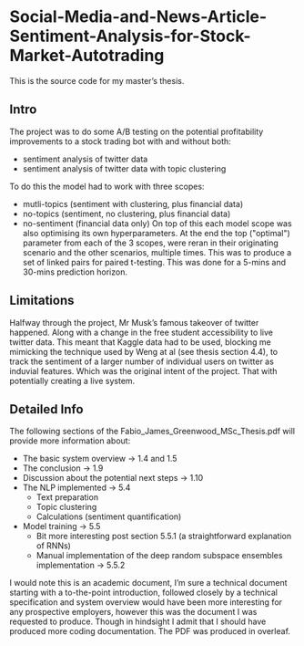 # Social-Media-and-News-Article-Sentiment-Analysis-for-Stock-Market-Autotrading


This is the source code for my master’s thesis.

## Intro
The project was to do some A/B testing on the potential profitability improvements to a stock trading bot with and without both:
 - sentiment analysis of twitter data
 - sentiment analysis of twitter data with topic clustering

To do this the model had to work with three scopes:
 - mutli-topics (sentiment with clustering, plus financial data)
 - no-topics (sentiment, no clustering, plus financial data)
 - no-sentiment (financial data only)
On top of this each model scope was also optimising its own hyperparameters. At the end the top ("optimal") parameter from each of the 3 scopes, were reran in their originating scenario and the other scenarios, multiple times. This was to produce a set of linked pairs for paired t-testing. This was done for a 5-mins and 30-mins prediction horizon.

## Limitations
Halfway through the project, Mr Musk’s famous takeover of twitter happened. Along with a change in the free student accessibility to live twitter data. This meant that Kaggle data had to be used, blocking me mimicking the technique used by Weng at al (see thesis section 4.4), to track the sentiment of a larger number of individual users on twitter as induvial features. Which was the original intent of the project. That with potentially creating a live system.

## Detailed Info
The following sections of the Fabio_James_Greenwood_MSc_Thesis.pdf will provide more information about:
 - The basic system overview -> 1.4 and 1.5
 - The conclusion -> 1.9
 - Discussion about the potential next steps -> 1.10
 - The NLP implemented -> 5.4
   - Text preparation
   - Topic clustering
   - Calculations (sentiment quantification)
 - Model training -> 5.5
   - Bit more interesting post section 5.5.1 (a straightforward explanation of RNNs)
   - Manual implementation of the deep random subspace ensembles implementation -> 5.5.2

I would note this is an academic document, I’m sure a technical document starting with a to-the-point introduction, followed closely by a technical specification and system overview would have been more interesting for any prospective employers, however this was the document I was requested to produce. Though in hindsight I admit that I should have produced more coding documentation. The PDF was produced in overleaf.







